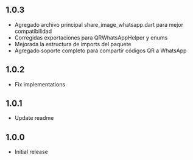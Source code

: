 ## 1.0.3

* Agregado archivo principal share_image_whatsapp.dart para mejor compatibilidad
* Corregidas exportaciones para QRWhatsAppHelper y enums
* Mejorada la estructura de imports del paquete
* Agregado soporte completo para compartir códigos QR a WhatsApp

## 1.0.2

* Fix implementations

## 1.0.1

* Update readme

## 1.0.0

* Initial release
